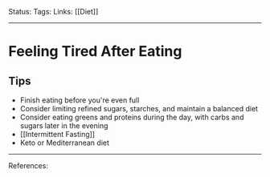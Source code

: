 Status:
Tags:
Links: [[Diet]]
___
# Feeling Tired After Eating
## Tips
- Finish eating before you're even full
- Consider limiting refined sugars, starches, and maintain a balanced diet
- Consider eating greens and proteins during the day, with carbs and sugars later in the evening
- [[Intermittent Fasting]]
- Keto or Mediterranean diet
___
References:
